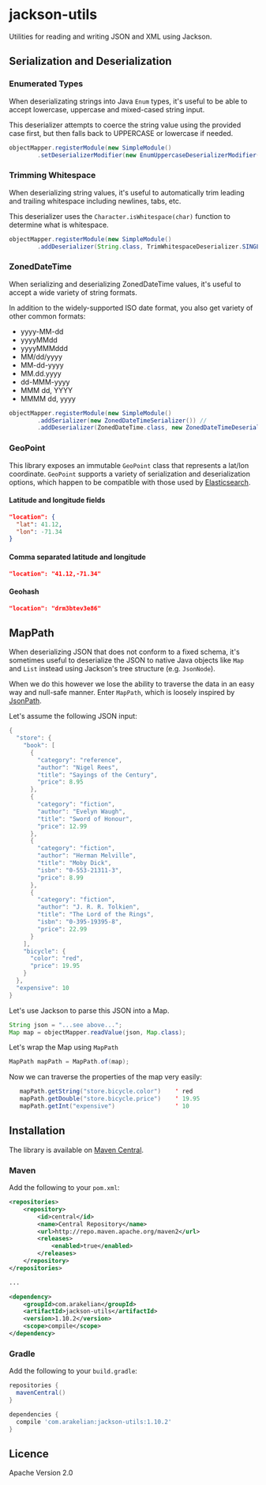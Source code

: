 # jackson-utils

Utilities for reading and writing JSON and XML using Jackson.

## Serialization and Deserialization

### Enumerated Types

When deserializating strings into Java `Enum` types, it's useful to be able to accept lowercase, uppercase and mixed-cased string input.

This deserializer attempts to coerce the string value using the provided case first, but then falls back to UPPERCASE or lowercase if needed.

```java
objectMapper.registerModule(new SimpleModule()
        .setDeserializerModifier(new EnumUppercaseDeserializerModifier()));
```


### Trimming Whitespace

When deserializing string values, it's useful to automatically trim leading and trailing whitespace including newlines, tabs, etc.

This deserializer uses the `Character.isWhitespace(char)` function to determine what is whitespace.

```java
objectMapper.registerModule(new SimpleModule()
        .addDeserializer(String.class, TrimWhitespaceDeserializer.SINGLETON));
```


### ZonedDateTime

When serializing and deserializing ZonedDateTime values, it's useful to accept a wide variety of string formats.

In addition to the widely-supported ISO date format, you also get variety of other common formats:
* yyyy-MM-dd
* yyyyMMdd
* yyyyMMMddd
* MM/dd/yyyy
* MM-dd-yyyy
* MM.dd.yyyy
* dd-MMM-yyyy
* MMM dd, YYYY
* MMMM dd, yyyy

```java
objectMapper.registerModule(new SimpleModule()
        .addSerializer(new ZonedDateTimeSerializer()) //
        .addDeserializer(ZonedDateTime.class, new ZonedDateTimeDeserializer());
```


### GeoPoint

This library exposes an immutable `GeoPoint` class that represents a lat/lon coordinate.  `GeoPoint` supports a
variety of serialization and deserialization options, which happen to be compatible with those used by
[Elasticsearch](https://www.elastic.co/guide/en/elasticsearch/reference/current/geo-point.html).

#### Latitude and longitude fields

```json
"location": {
  "lat": 41.12,
  "lon": -71.34
}
```

#### Comma separated latitude and longitude

```json
"location": "41.12,-71.34"
```

#### Geohash

```json
"location": "drm3btev3e86"
```


## MapPath

When deserializing JSON that does not conform to a fixed schema, it's sometimes useful to deserialize the JSON to native Java objects like `Map` and `List`
instead using Jackson's tree structure (e.g. `JsonNode`).

When we do this however we lose the ability to traverse the data in an easy way and null-safe manner. Enter `MapPath`, which is loosely 
inspired by [JsonPath](https://github.com/json-path/JsonPath).

Let's assume the following JSON input:

```java
{
  "store": {
    "book": [
      {
        "category": "reference",
        "author": "Nigel Rees",
        "title": "Sayings of the Century",
        "price": 8.95
      },
      {
        "category": "fiction",
        "author": "Evelyn Waugh",
        "title": "Sword of Honour",
        "price": 12.99
      },
      {
        "category": "fiction",
        "author": "Herman Melville",
        "title": "Moby Dick",
        "isbn": "0-553-21311-3",
        "price": 8.99
      },
      {
        "category": "fiction",
        "author": "J. R. R. Tolkien",
        "title": "The Lord of the Rings",
        "isbn": "0-395-19395-8",
        "price": 22.99
      }
    ],
    "bicycle": {
      "color": "red",
      "price": 19.95
    }
  },
  "expensive": 10
}
```

Let's use Jackson to parse this JSON into a Map.

```java
String json = "...see above...";
Map map = objectMapper.readValue(json, Map.class);
```

Let's wrap the Map using `MapPath`

```java
MapPath mapPath = MapPath.of(map);
```


Now we can traverse the properties of the map very easily:

```java
   mapPath.getString("store.bicycle.color")    ' red
   mapPath.getDouble("store.bicycle.price")    ' 19.95
   mapPath.getInt("expensive")                 ' 10
```


## Installation

The library is available on [Maven Central](https://search.maven.org/#search%7Cgav%7C1%7Cg%3A%22com.arakelian%22%20AND%20a%3A%22jackson-utils%22).

### Maven

Add the following to your `pom.xml`:

```xml
<repositories>
    <repository>
        <id>central</id>
        <name>Central Repository</name>
        <url>http://repo.maven.apache.org/maven2</url>
        <releases>
            <enabled>true</enabled>
        </releases>
    </repository>
</repositories>

...

<dependency>
    <groupId>com.arakelian</groupId>
    <artifactId>jackson-utils</artifactId>
    <version>1.10.2</version>
    <scope>compile</scope>
</dependency>
```

### Gradle

Add the following to your `build.gradle`:

```groovy
repositories {
  mavenCentral()
}

dependencies {
  compile 'com.arakelian:jackson-utils:1.10.2'
}
```

## Licence

Apache Version 2.0
